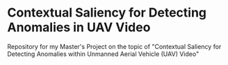 # Contextual Saliency for Detecting Anomalies in UAV Video

Repository for my Master's Project on the topic of "Contextual Saliency for Detecting Anomalies within Unmanned Aerial Vehicle (UAV) Video"

